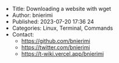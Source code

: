 <!-- 
    Title: <title of the post>
    Author: <your name here>
    Published: <date in YYYY-MM-DD HH:MM format>
    Categories: <comma-separated list of categories>
    Thumbnail: <url, e.g. images/image.webp then put that image in the static/images folder>
-->
- Title: Downloading a website with wget
- Author: bnierimi
- Published: 2023-07-20 17:36 24
- Categories: Linux, Terminal, Commands
- Contact:
    - https://github.com/bnierimi
    - https://twitter.com/bnierimi
    - https://t-wiki.vercel.app/bnierimi